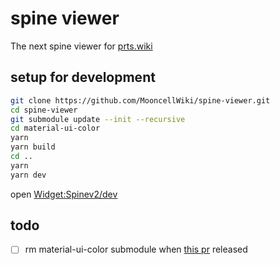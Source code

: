 # spine viewer
The next spine viewer for [prts.wiki](http://prts.wiki/w/Widget:Spinev2)
## setup for development
```sh
git clone https://github.com/MooncellWiki/spine-viewer.git
cd spine-viewer
git submodule update --init --recursive
cd material-ui-color
yarn
yarn build
cd ..
yarn 
yarn dev
```
open [Widget:Spinev2/dev](http://prts.wiki/w/Widget:Spinev2/dev)

## todo
- [ ] rm material-ui-color submodule when [this pr](https://github.com/mikbry/material-ui-color/issues/141) released